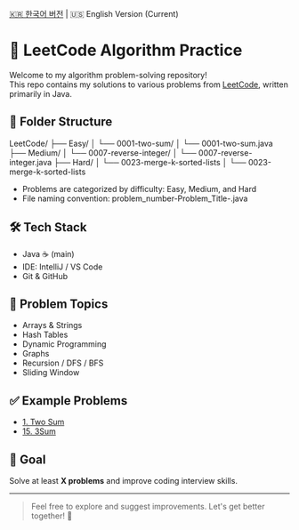 [🇰🇷 한국어 버전](./README.md) | 🇺🇸 English Version (Current)

# 🧠 LeetCode Algorithm Practice

Welcome to my algorithm problem-solving repository!  
This repo contains my solutions to various problems from [LeetCode](https://leetcode.com/), written primarily in Java.

## 📁 Folder Structure

LeetCode/
├── Easy/
│   └── 0001-two-sum/
│     └── 0001-two-sum.java
├── Medium/
│   └── 0007-reverse-integer/
│     └── 0007-reverse-integer.java
├── Hard/
│   └── 0023-merge-k-sorted-lists
│     └── 0023-merge-k-sorted-lists


- Problems are categorized by difficulty: Easy, Medium, and Hard
- File naming convention: problem_number-Problem_Title-.java

## 🛠️ Tech Stack

- Java ☕️ (main)
- IDE: IntelliJ / VS Code
- Git & GitHub

## 🧩 Problem Topics

- Arrays & Strings
- Hash Tables
- Dynamic Programming
- Graphs
- Recursion / DFS / BFS
- Sliding Window

## ✅ Example Problems

- [1. Two Sum](./LeetCode/Easy/0001-two-sum/0001-two-sum.java)
- [15. 3Sum](./LeetCode/Medium/0007-reverse-integer/0007-reverse-integer.java)

## 🚀 Goal

Solve at least **X problems** and improve coding interview skills.

---

> Feel free to explore and suggest improvements. Let's get better together! 🚀